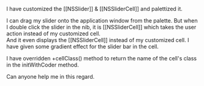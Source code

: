 I have customized the [[NSSlider]] & [[NSSliderCell]] and palettized it.

I can drag my slider onto the application window from the palette. But when I double click the slider in the nib, it is [[NSSliderCell]] which takes the user action instead of my customized cell.  
And it even displays the [[NSSliderCell]] instead of my customized cell. I have given some gradient effect for the slider bar in the cell. 

I have overridden  +cellClass() method to return the name of the cell's class in the initWithCoder method. 

Can anyone help me in this regard.
